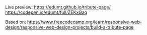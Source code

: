 Live preview:
https://edumt.github.io/tribute-page/
https://codepen.io/edumt/full/ZEKxGaq

Based on:
https://www.freecodecamp.org/learn/responsive-web-design/responsive-web-design-projects/build-a-tribute-page